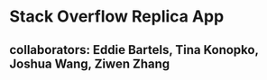 # Stack Overflow Replica App

## collaborators: Eddie Bartels, Tina Konopko, Joshua Wang, Ziwen Zhang